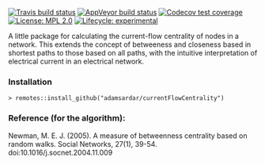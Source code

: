   <!-- badges: start -->
[![Travis build status](https://travis-ci.com/adamsardar/currentFlowCentrality.svg?branch=master)](https://travis-ci.com/adamsardar/currentFlowCentrality)
[![AppVeyor build status](https://ci.appveyor.com/api/projects/status/github/adamsardar/currentFlowCentrality?branch=master&svg=true)](https://ci.appveyor.com/project/adamsardar/currentFlowCentrality)
[![Codecov test coverage](https://codecov.io/gh/adamsardar/currentFlowCentrality/branch/master/graph/badge.svg)](https://codecov.io/gh/adamsardar/currentFlowCentrality?branch=master)
[![License: MPL 2.0](https://img.shields.io/badge/License-MPL%202.0-brightgreen.svg)](https://opensource.org/licenses/MPL-2.0)
[![Lifecycle: experimental](https://img.shields.io/badge/lifecycle-experimental-blue.svg)](https://www.tidyverse.org/lifecycle/#experimental)
  <!-- badges: end -->
  
A little package for calculating the current-flow centrality of nodes in a network. This extends the concept
of betweeness and closeness based in shortest paths to those based on all paths, with the intuitive interpretation
of electrical current in an electrical network.

### Installation

```
> remotes::install_github("adamsardar/currentFlowCentrality")
```

### Reference (for the algorithm):

Newman, M. E. J. (2005). A measure of betweenness centrality based on random walks. Social Networks, 27(1), 39-54. doi:10.1016/j.socnet.2004.11.009


